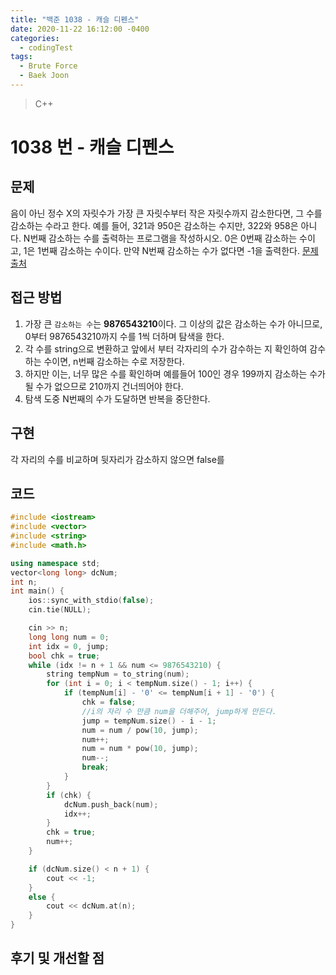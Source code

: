 ```yaml
---
title: "백준 1038 - 캐슬 디펜스"
date: 2020-11-22 16:12:00 -0400
categories: 
  - codingTest
tags:
  - Brute Force
  - Baek Joon
---
```


> C++ 

1038 번 - 캐슬 디펜스
=============
 
## 문제
음이 아닌 정수 X의 자릿수가 가장 큰 자릿수부터 작은 자릿수까지 감소한다면, 그 수를 감소하는 수라고 한다. 예를 들어, 321과 950은 감소하는 수지만, 322와 958은 아니다. N번째 감소하는 수를 출력하는 프로그램을 작성하시오. 0은 0번째 감소하는 수이고, 1은 1번째 감소하는 수이다. 만약 N번째 감소하는 수가 없다면 -1을 출력한다.
[문제 출처](https://www.acmicpc.net/problem/1038)

## 접근 방법 
1. 가장 큰 `감소하는 수`는 **9876543210**이다. 그 이상의 값은 감소하는 수가 아니므로, 0부터 9876543210까지 수를 1씩 더하며 탐색을 한다.
2. 각 수를 string으로 변환하고 앞에서 부터 각자리의 수가 감수하는 지 확인하여 감수하는 수이면, n번째 감소하는 수로 저장한다.
3. 하지만 이는, 너무 많은 수를 확인하며 예를들어 100인 경우 199까지 감소하는 수가 될 수가 없으므로 210까지 건너띄어야 한다.
4. 탐색 도중 N번째의 수가 도달하면 반복을 중단한다.

## 구현
각 자리의 수를 비교하며 뒷자리가 감소하지 않으면 false를 

## 코드
```c++
#include <iostream>
#include <vector>
#include <string>
#include <math.h>

using namespace std;
vector<long long> dcNum;
int n;
int main() {
    ios::sync_with_stdio(false);
    cin.tie(NULL);

    cin >> n;
    long long num = 0;
    int idx = 0, jump;
    bool chk = true;
    while (idx != n + 1 && num <= 9876543210) {
        string tempNum = to_string(num);
        for (int i = 0; i < tempNum.size() - 1; i++) {
            if (tempNum[i] - '0' <= tempNum[i + 1] - '0') {
                chk = false;
                //i의 자리 수 만큼 num을 더해주어, jump하게 만든다.
                jump = tempNum.size() - i - 1;
                num = num / pow(10, jump);
                num++;
                num = num * pow(10, jump);
                num--;
                break;
            }
        }
        if (chk) {
            dcNum.push_back(num);
            idx++;
        }
        chk = true;
        num++;
    }

    if (dcNum.size() < n + 1) {
        cout << -1;
    }
    else {
        cout << dcNum.at(n);
    }
}
```

## 후기 및 개선할 점
